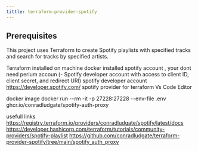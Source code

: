 ```yaml
---
tittle: terraform-provider-spotify
---
```


## Prerequisites

This project uses Terraform to create Spotify playlists with specified tracks and search for tracks by specified artists.

Terraform installed on machine
docker  installed
spotify account , your dont need perium accoun (- Spotify developer account with access to client ID, client secret, and redirect URI)
spotify developer account https://developer.spotify.com/
spotify  provider for terraform
Vs Code Editor


docker image
docker run --rm -it -p 27228:27228 --env-file .env ghcr.io/conradludgate/spotify-auth-proxy


usefull links
https://registry.terraform.io/providers/conradludgate/spotify/latest/docs
https://developer.hashicorp.com/terraform/tutorials/community-providers/spotify-playlist
https://github.com/conradludgate/terraform-provider-spotify/tree/main/spotify_auth_proxy



